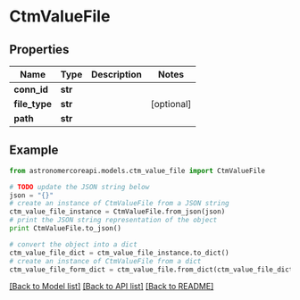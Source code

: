 # CtmValueFile


## Properties
Name | Type | Description | Notes
------------ | ------------- | ------------- | -------------
**conn_id** | **str** |  | 
**file_type** | **str** |  | [optional] 
**path** | **str** |  | 

## Example

```python
from astronomercoreapi.models.ctm_value_file import CtmValueFile

# TODO update the JSON string below
json = "{}"
# create an instance of CtmValueFile from a JSON string
ctm_value_file_instance = CtmValueFile.from_json(json)
# print the JSON string representation of the object
print CtmValueFile.to_json()

# convert the object into a dict
ctm_value_file_dict = ctm_value_file_instance.to_dict()
# create an instance of CtmValueFile from a dict
ctm_value_file_form_dict = ctm_value_file.from_dict(ctm_value_file_dict)
```
[[Back to Model list]](../README.md#documentation-for-models) [[Back to API list]](../README.md#documentation-for-api-endpoints) [[Back to README]](../README.md)


